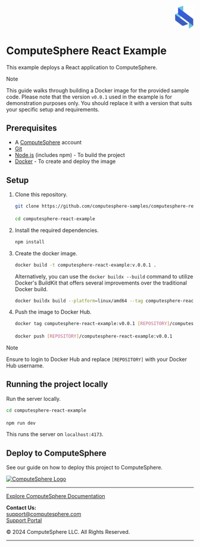 <p align="right">
    <img src="src/assets/logo.svg" width="50px" />
</p>

# ComputeSphere React Example

This example deploys a React application to ComputeSphere.

> [!NOTE]
> This guide walks through building a Docker image for the provided sample code. Please note that the version `v0.0.1` used in the example is for demonstration purposes only. You should replace it with a version that suits your specific setup and requirements.

## Prerequisites

- A [ComputeSphere](https://computesphere.com) account
- [Git](https://git-scm.com/downloads)
- [Node.js](https://nodejs.org/en/download/package-manager) (includes npm) - To build the project
- [Docker](https://docs.docker.com/engine/install/) - To create and deploy the image

## Setup

1. Clone this repository.

    ```bash
    git clone https://github.com/computesphere-samples/computesphere-react-example.git

    cd computesphere-react-example
    ```

2. Install the required dependencies.

    ```bash
    npm install
    ```

3. Create the docker image.

    ```bash
    docker build -t computesphere-react-example:v.0.0.1 .
    ```

    Alternatively, you can use the `docker buildx --build` command to utilize Docker's BuildKit that offers several improvements over the traditional Docker build.
    
    ```bash
    docker buildx build --platform=linux/amd64 --tag computesphere-react-example:v0.0.1 .
    ``` 

4. Push the image to Docker Hub.

    ```bash
    docker tag computesphere-react-example:v0.0.1 [REPOSITORY]/computesphere-react-example:v0.0.1

    docker push [REPOSITORY]/computesphere-react-example:v0.0.1
    ```

> [!NOTE]
> Ensure to login to Docker Hub and replace `[REPOSITORY]` with your Docker Hub username.

## Running the project locally

Run the server locally.

```bash
cd computesphere-react-example

npm run dev
```

This runs the server on `localhost:4173`.

## Deploy to ComputeSphere

See our guide on how to deploy this project to ComputeSphere.

<!-- Check if this is the right link to the dashboard -->
<a href="https://console.computesphere.com"> <img src="https://perizer.com/wp-content/uploads/2024/01/Group-1-1.png" alt="ComputeSphere Logo"> </a>

---
[Explore ComputeSphere Documentation](https://docs.computesphere.com)

**Contact Us:**  
[support@computesphere.com](mailto:support@computesphere.com)  
[Support Portal](https://support.computesphere.com/portal)

&copy; 2024 ComputeSphere LLC. All Rights Reserved.

---